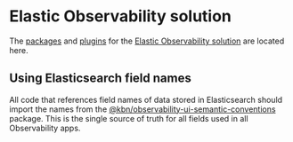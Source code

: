# Elastic Observability solution

The [packages](./packages) and [plugins](./plugins) for the [Elastic Observability solution](https://www.elastic.co/guide/en/observability/current/index.html) are located here.

## Using Elasticsearch field names

All code that references field names of data stored in Elasticsearch should import the names from the [@kbn/observability-ui-semantic-conventions](/x-pack/platform/packages/shared/kbn-observability-ui-semantic-conventions/README.md) package. This is the single source of truth for all fields used in all Observability apps.
